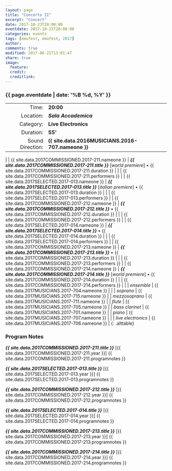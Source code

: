 ```yaml
---
layout: page
title: "Concerto II"
excerpt: "Concert"
date: 2017-10-23T20:00:00
eventdate: 2017-10-25T20:00:00
categories: events
tags: [emufest, emufest, 2017]
author:
comments: true
modified: 2017-06-21T13:01:47
share: true
image:
  feature:
  credit:
  creditlink:
---
```


### {{ page.eventdate | date: '%B %d, %Y' }}

|  |  |
|------------:|:------------|
| Time: | **20:00** |
| Location: | ***Sala Accademica*** |
| Category: | **Live Electronics** |
| Duration: | **55'** |
| Sound Direction: | **{{ site.data.2016MUSICIANS.2016-707.nameone }}** |
|
| {{ site.data.2017COMMISSIONED.2017-211.nameone }} | ***{{ site.data.2017COMMISSIONED.2017-211.title }}*** [_world premiere_] • {{ site.data.2017COMMISSIONED.2017-211.duration }} |
|  | {{ site.data.2017COMMISSIONED.2017-211.performers }} |
| {{ site.data.2017SELECTED.2017-013.nameone }} | ***{{ site.data.2017SELECTED.2017-013.title }}*** [_italian premiere_] • {{ site.data.2017SELECTED.2017-013.duration }} |
|  | {{ site.data.2017SELECTED.2017-013.performers }} |
| {{ site.data.2017COMMISSIONED.2017-212.nameone }} | ***{{ site.data.2017COMMISSIONED.2017-212.title }}*** • {{ site.data.2017COMMISSIONED.2017-212.duration }} |
|  | {{ site.data.2017COMMISSIONED.2017-212.performers }} |
| {{ site.data.2017SELECTED.2017-014.nameone }} | ***{{ site.data.2017SELECTED.2017-014.title }}*** • {{ site.data.2017SELECTED.2017-014.duration }} |
|  | {{ site.data.2017SELECTED.2017-014.performers }} |
| {{ site.data.2017COMMISSIONED.2017-213.nameone }} | ***{{ site.data.2017COMMISSIONED.2017-213.title }}*** • {{ site.data.2017COMMISSIONED.2017-213.duration }} |
|  | {{ site.data.2017COMMISSIONED.2017-213.performers }} |
| {{ site.data.2017COMMISSIONED.2017-214.nameone }} | ***{{ site.data.2017COMMISSIONED.2017-214.title }}*** [_world premiere_] • {{ site.data.2017COMMISSIONED.2017-214.duration }} |
|  | {{ site.data.2017COMMISSIONED.2017-214.performers }} |
|
|  *ensemble* | {{ site.data.2017MUSICIANS.2017-704.nameone }} |
|
|  *soprano* | {{ site.data.2017MUSICIANS.2017-715.nameone }} |
|  *mezzosoprano* | {{ site.data.2017MUSICIANS.2017-711.nameone }} |
|  *flute* | {{ site.data.2017MUSICIANS.2017-705.nameone }} |
|  *bass clarinet* | {{ site.data.2017MUSICIANS.2017-701.nameone }} |
|  *piano* | {{ site.data.2017MUSICIANS.2017-707.nameone }} |
|
|  *live electronics* |  {{ site.data.2017MUSICIANS.2017-706.nameone }} |
{: .alttable}


### Program Notes

***{{ site.data.2017COMMISSIONED.2017-211.title }}*** [{{ site.data.2017COMMISSIONED.2017-211.year }}] {{ site.data.2017COMMISSIONED.2017-211.programnotes }}

***{{ site.data.2017SELECTED.2017-013.title }}*** [{{ site.data.2017SELECTED.2017-013.year }}] {{ site.data.2017SELECTED.2017-013.programnotes }}

***{{ site.data.2017COMMISSIONED.2017-212.title }}*** [{{ site.data.2017COMMISSIONED.2017-212.year }}] {{ site.data.2017COMMISSIONED.2017-212.programnotes }}

***{{ site.data.2017SELECTED.2017-014.title }}*** [{{ site.data.2017SELECTED.2017-014.year }}] {{ site.data.2017SELECTED.2017-014.programnotes }}

***{{ site.data.2017COMMISSIONED.2017-213.title }}*** [{{ site.data.2017COMMISSIONED.2017-213.year }}] {{ site.data.2017COMMISSIONED.2017-213.programnotes }}

***{{ site.data.2017COMMISSIONED.2017-214.title }}*** [{{ site.data.2017COMMISSIONED.2017-214.year }}] {{ site.data.2017COMMISSIONED.2017-214.programnotes }}
